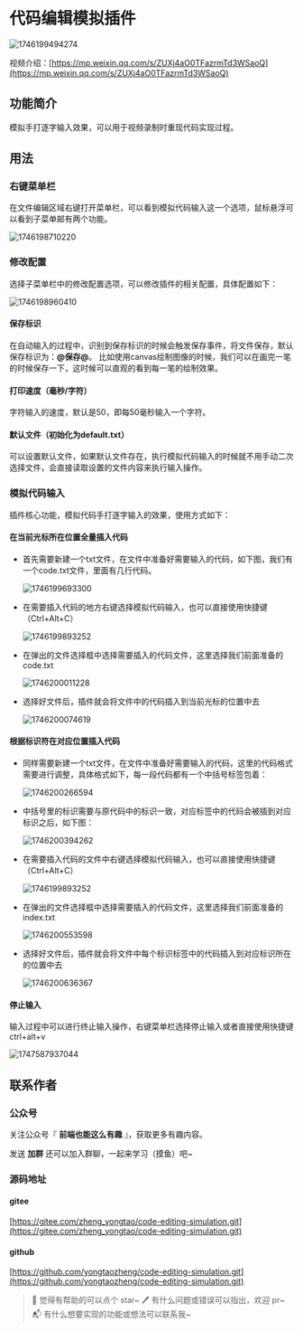# 代码编辑模拟插件

![1746199494274](https://gitee.com/zheng_yongtao/code-editing-simulation/raw/master/images/README/1746199494274.png)

视频介绍：[https://mp.weixin.qq.com/s/ZUXj4aO0TFazrmTd3WSaoQ](https://mp.weixin.qq.com/s/ZUXj4aO0TFazrmTd3WSaoQ)

## 功能简介

模拟手打逐字输入效果，可以用于视频录制时重现代码实现过程。

## 用法

### 右键菜单栏

在文件编辑区域右键打开菜单栏，可以看到模拟代码输入这一个选项，鼠标悬浮可以看到子菜单邮有两个功能。

![1746198710220](https://gitee.com/zheng_yongtao/code-editing-simulation/raw/master/images/README/1746198710220.png)

### 修改配置

选择子菜单栏中的修改配置选项，可以修改插件的相关配置，具体配置如下：

![1746198960410](https://gitee.com/zheng_yongtao/code-editing-simulation/raw/master/images/README/1746198960410.png)

#### 保存标识

在自动输入的过程中，识别到保存标识的时候会触发保存事件，将文件保存，默认保存标识为：**@保存@**。
比如使用canvas绘制图像的时候，我们可以在画完一笔的时候保存一下，这时候可以直观的看到每一笔的绘制效果。

#### 打印速度（毫秒/字符）

字符输入的速度，默认是50，即每50毫秒输入一个字符。

#### 默认文件（初始化为default.txt）

可以设置默认文件，如果默认文件存在，执行模拟代码输入的时候就不用手动二次选择文件，会直接读取设置的文件内容来执行输入操作。

### 模拟代码输入

插件核心功能，模拟代码手打逐字输入的效果，使用方式如下：

#### 在当前光标所在位置全量插入代码

- 首先需要新建一个txt文件，在文件中准备好需要输入的代码，如下图，我们有一个code.txt文件，里面有几行代码。

  ![1746199693300](https://gitee.com/zheng_yongtao/code-editing-simulation/raw/master/images/README/1746199693300.png)
- 在需要插入代码的地方右键选择模拟代码输入，也可以直接使用快捷键（Ctrl+Alt+C）

  ![1746199893252](https://gitee.com/zheng_yongtao/code-editing-simulation/raw/master/images/README/1746199893252.png)
- 在弹出的文件选择框中选择需要插入的代码文件，这里选择我们前面准备的code.txt

  ![1746200011228](https://gitee.com/zheng_yongtao/code-editing-simulation/raw/master/images/README/1746200011228.png)
- 选择好文件后，插件就会将文件中的代码插入到当前光标的位置中去

  ![1746200074619](https://gitee.com/zheng_yongtao/code-editing-simulation/raw/master/images/README/1746200074619.png)

#### 根据标识符在对应位置插入代码

- 同样需要新建一个txt文件，在文件中准备好需要输入的代码，这里的代码格式需要进行调整，具体格式如下，每一段代码都有一个中括号标签包着：

  ![1746200266594](https://gitee.com/zheng_yongtao/code-editing-simulation/raw/master/images/README/1746200266594.png)
- 中括号里的标识需要与原代码中的标识一致，对应标签中的代码会被插到对应标识之后，如下图：

  ![1746200394262](https://gitee.com/zheng_yongtao/code-editing-simulation/raw/master/images/README/1746200394262.png)
- 在需要插入代码的文件中右键选择模拟代码输入，也可以直接使用快捷键（Ctrl+Alt+C）

  ![1746199893252](https://gitee.com/zheng_yongtao/code-editing-simulation/raw/master/images/README/1746199893252.png)
- 在弹出的文件选择框中选择需要插入的代码文件，这里选择我们前面准备的index.txt

  ![1746200553598](https://gitee.com/zheng_yongtao/code-editing-simulation/raw/master/images/README/1746200553598.png)
- 选择好文件后，插件就会将文件中每个标识标签中的代码插入到对应标识所在的位置中去

  ![1746200636367](https://gitee.com/zheng_yongtao/code-editing-simulation/raw/master/images/README/1746200636367.png)

#### 停止输入

输入过程中可以进行终止输入操作，右键菜单栏选择停止输入或者直接使用快捷键 ctrl+alt+v

![1747587937044](https://gitee.com/zheng_yongtao/code-editing-simulation/raw/master/images/README/1747587937044.png)

## 联系作者

### 公众号

关注公众号『 **前端也能这么有趣** 』，获取更多有趣内容。

发送 **加群** 还可以加入群聊，一起来学习（摸鱼）吧~

### 源码地址

#### gitee

[https://gitee.com/zheng_yongtao/code-editing-simulation.git](https://gitee.com/zheng_yongtao/code-editing-simulation.git)

#### github

[https://github.com/yongtaozheng/code-editing-simulation.git](https://github.com/yongtaozheng/code-editing-simulation.git)


> 🌟 觉得有帮助的可以点个 star~
> 🖊 有什么问题或错误可以指出，欢迎 pr~
> 📬 有什么想要实现的功能或想法可以联系我~
